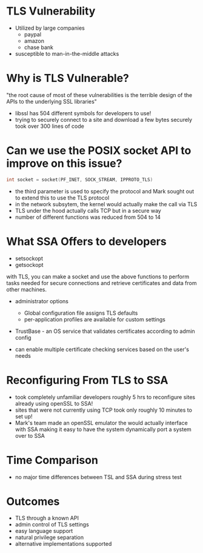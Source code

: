 # TLS Vulnerability
- Utilized by large companies 
	- paypal
	- amazon
	- chase bank
- susceptible to man-in-the-middle attacks 
# Why is TLS Vulnerable? 
"the root cause of most of these vulnerabilities is the terrible design of the APIs to the underlying SSL libraries"
- libssl has 504 different symbols for developers to use! 
- trying to securely connect to a site and download a few bytes securely took over 300 lines of code 

# Can we use the POSIX socket API to improve on this issue? 
```c
int socket = socket(PF_INET, SOCK_STREAM, IPPROTO_TLS)
```
- the third parameter is used to specify the protocol and Mark sought out to extend this to use the TLS protocol 
- in the network subsytem, the kernel would actually make the call via TLS
- TLS under the hood actually calls TCP but in a secure way 
- number of different functions was reduced from 504 to 14 

# What SSA Offers to developers 
- setsockopt
- getsockopt 

with TLS, you can make a socket and use the above functions to perform tasks needed for secure connections and retrieve certificates and data from other machines. 

- administrator options 
	- Global configuration file assigns TLS defaults
	- per-application profiles are available for custom settings 

- TrustBase - an OS service that validates certificates according to admin config 
- can enable multiple certificate checking services based on the user's needs 

# Reconfiguring From TLS to SSA
- took completely unfamiliar developers roughly 5 hrs to reconfigure sites already using openSSL to SSA!
- sites that were not currently using TCP took only roughly 10 minutes to set up! 
-  Mark's team made an openSSL emulator the would actually interface with SSA making it easy to have the system dynamically port a system over to SSA
# Time Comparison 
- no major time differences between TSL and SSA during stress test 
# Outcomes
- TLS through a known API
- admin control of TLS settings
- easy language support 
- natural privilege separation 
- alternative implementations supported   

